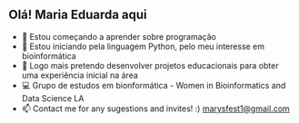 ## Olá! Maria Eduarda aqui

- 🌱 Estou começando a aprender sobre programação
- 👀 Estou iniciando pela linguagem Python, pelo meu interesse em bioinformática
- 💞️ Logo mais pretendo desenvolver projetos educacionais para obter uma experiência inicial na área
- 💻 Grupo de estudos em bionformática - Women in Bioinformatics and Data Science LA
- 📫 Contact me for any sugestions and invites! :) marysfest1@gmail.com

<!---
mariaeduarda-sf/mariaeduarda-sf is a ✨ special ✨ repository because its `README.md` (this file) appears on your GitHub profile.
You can click the Preview link to take a look at your changes.
--->
